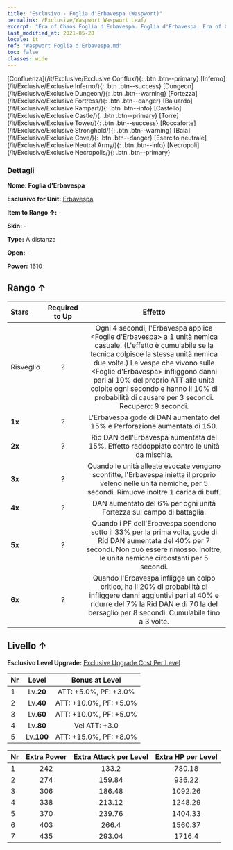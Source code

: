 ```yaml
---
title: "Esclusivo - Foglia d'Erbavespa (Waspwort)"
permalink: /Exclusive/Waspwort Waspwort Leaf/
excerpt: "Era of Chaos Foglia d'Erbavespa. Foglia d'Erbavespa. Era of Chaos Esclusivo Foglia d'Erbavespa. Erbavespa Esclusivo."
last_modified_at: 2021-05-28
locale: it
ref: "Waspwort Foglia d'Erbavespa.md"
toc: false
classes: wide
---
```

 [Confluenza](/it/Exclusive/Exclusive Conflux/){: .btn .btn--primary} [Inferno](/it/Exclusive/Exclusive Inferno/){: .btn .btn--success} [Dungeon](/it/Exclusive/Exclusive Dungeon/){: .btn .btn--warning} [Fortezza](/it/Exclusive/Exclusive Fortress/){: .btn .btn--danger} [Baluardo](/it/Exclusive/Exclusive Rampart/){: .btn .btn--info} [Castello](/it/Exclusive/Exclusive Castle/){: .btn .btn--primary} [Torre](/it/Exclusive/Exclusive Tower/){: .btn .btn--success} [Roccaforte](/it/Exclusive/Exclusive Stronghold/){: .btn .btn--warning} [Baia](/it/Exclusive/Exclusive Cove/){: .btn .btn--danger} [Esercito neutrale](/it/Exclusive/Exclusive Neutral Army/){: .btn .btn--info} [Necropoli](/it/Exclusive/Exclusive Necropolis/){: .btn .btn--primary} 

### Dettagli
 **Nome: Foglia d'Erbavespa** 

 **Esclusivo for Unit:** [Erbavespa](/it/units/Waspwort/) 

 **Item to Rango ↑:** -

 **Skin:** -

 **Type:** A distanza

 **Open:** -

 **Power:** 1610

## Rango ↑

  |     Stars    |  Required to Up | Effetto |
  |:-------------|:---------------:|:---------------:|
  |  Risveglio  | ? | <Veleno letale> Ogni 4 secondi, l'Erbavespa applica <Foglie d'Erbavespa> a 1 unità nemica casuale. (L'effetto è cumulabile se la tecnica colpisce la stessa unità nemica due volte.) Le vespe che vivono sulle <Foglie d'Erbavespa> infliggono danni pari al 10% del proprio ATT alle unità colpite ogni secondo e hanno il 10% di probabilità di causare <Silenzio> per 3 secondi. Recupero: 9 secondi. |
  | **1x** <i class="fas fa-star"/> | ? | L'Erbavespa gode di DAN aumentato del 15% e Perforazione aumentata di 150. |
  | **2x** <i class="fas fa-star"/> | ? | Rid DAN dell'Erbavespa aumentata del 15%. Effetto raddoppiato contro le unità da mischia. |
  | **3x** <i class="fas fa-star"/> | ? | <Foglia velenosa> Quando le unità alleate evocate vengono sconfitte, l'Erbavespa inietta il proprio veleno nelle unità nemiche, <paralizzandole> per 5 secondi. Rimuove inoltre 1 carica di buff. |
  | **4x** <i class="fas fa-star"/> | ? | DAN aumentato del 6% per ogni unità Fortezza sul campo di battaglia. |
  | **5x** <i class="fas fa-star"/> | ? | Quando i PF dell'Erbavespa scendono sotto il 33% per la prima volta, gode di Rid DAN aumentata del 40% per 7 secondi. Non può essere rimosso. Inoltre, <stordisce> le unità nemiche circostanti per 5 secondi. |
  | **6x** <i class="fas fa-star"/> | ? | <Corrosione velenosa> Quando l'Erbavespa infligge un colpo critico, ha il 20% di probabilità di infliggere danni aggiuntivi pari al 40% e ridurre del 7% la Rid DAN e di 70 la <parata> del bersaglio per 8 secondi. Cumulabile fino a 3 volte. |


## Livello ↑
 **Esclusivo Level Upgrade:** [Exclusive Upgrade Cost Per Level](/Exclusive/ExclusiveUpgradeCostPerLevel/)

  |  Nr  |   Level  | Bonus at Level |
  |:-----|:--------:|:--------------:|
  | 1 | Lv.**20** | ATT: +5.0%, PF: +3.0% |
  | 2 | Lv.**40** | ATT: +10.0%, PF: +5.0% |
  | 3 | Lv.**60** | ATT: +10.0%, PF: +5.0% |
  | 4 | Lv.**80** | Vel ATT: +3.0 |
  | 5 | Lv.**100** | ATT: +15.0%, PF: +8.0% |


  |  Nr  |  Extra Power | Extra Attack per Level | Extra HP per Level |
  |:-----|:--------:|:--------:|:--------:|
  | 1 | 242 | 133.2 | 780.18 |
  | 2 | 274 | 159.84 | 936.22 |
  | 3 | 306 | 186.48 | 1092.26 |
  | 4 | 338 | 213.12 | 1248.29 |
  | 5 | 370 | 239.76 | 1404.33 |
  | 6 | 403 | 266.4 | 1560.37 |
  | 7 | 435 | 293.04 | 1716.4 |


